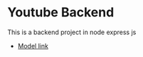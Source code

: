# Youtube Backend 

This is a backend project in node express js 
- [Model link](https://app.eraser.io/workspace/YtPqZ1VogxGy1jzIDkzj)